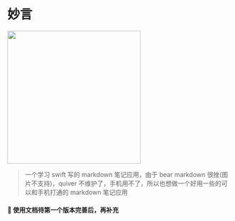# 妙言

<img src=https://qpluspicture.oss-cn-beijing.aliyuncs.com/6V215E/06.png width=300/>

> 一个学习 swift 写的 markdown 笔记应用，由于 bear markdown 很挫(图片不支持)，quiver 不维护了，手机用不了，所以也想做一个好用一些的可以和手机打通的 markdown 笔记应用

#### 🚧 使用文档待第一个版本完善后，再补充
